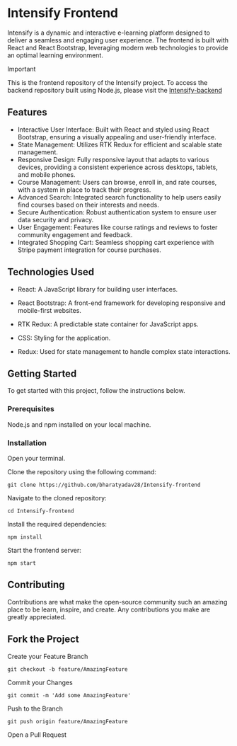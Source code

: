 # **Intensify Frontend**
Intensify is a dynamic and interactive e-learning platform designed to deliver a seamless and engaging user experience. The frontend  is built with React and React Bootstrap, leveraging modern web technologies to provide an optimal learning environment.

> [!IMPORTANT]
> This is the frontend repository of the Intensify project. To access the backend repository built using Node.js, please visit the <a href="https://github.com/bharatyadav28/Intensify-backend">Intensify-backend </a>

## **Features**

* Interactive User Interface: Built with React and styled using React Bootstrap, ensuring a visually appealing and user-friendly interface.
*  State Management: Utilizes RTK Redux for efficient and scalable state management.
* Responsive Design: Fully responsive layout that adapts to various devices, providing a consistent experience across desktops, tablets, and mobile phones.
* Course Management: Users can browse, enroll in, and rate courses, with a system in place to track their progress.
* Advanced Search: Integrated search functionality to help users easily find courses based on their interests and needs.
* Secure Authentication: Robust authentication system to ensure user data security and privacy.
* User Engagement: Features like course ratings and reviews to foster community engagement and feedback.
* Integrated Shopping Cart: Seamless shopping cart experience with Stripe payment integration for course purchases.

## **Technologies Used**
* React: A JavaScript library for building user interfaces.

* React Bootstrap: A front-end framework for developing responsive and mobile-first websites.

* RTK Redux: A predictable state container for JavaScript apps.

* CSS: Styling for the application.

* Redux: Used for state management to handle complex state interactions.


## **Getting Started**

To get started with this project, follow the instructions below.
### Prerequisites
Node.js and npm installed on your local machine.


### Installation
Open your terminal.

Clone the repository using the following command:

`git clone https://github.com/bharatyadav28/Intensify-frontend`

Navigate to the cloned repository:

`cd Intensify-frontend`

Install the required dependencies:

`npm install`

Start the frontend server:

`npm start`

## **Contributing**
Contributions are what make the open-source community such an amazing place to be learn, inspire, and create. Any contributions you make are greatly appreciated.

## Fork the Project

Create your Feature Branch 

`git checkout -b feature/AmazingFeature`

Commit your Changes 

`git commit -m 'Add some AmazingFeature'`

Push to the Branch 

`git push origin feature/AmazingFeature`

Open a Pull Request


